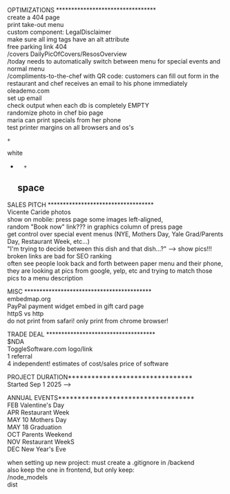 OPTIMIZATIONS *********************************  
create a 404 page  
print take-out menu  
custom component: LegalDisclaimer  
make sure all img tags have an alt attribute  
free parking link 404  
/covers DailyPicOfCovers/ResosOverview  
/today needs to automatically switch between menu for special events and normal menu  
/compliments-to-the-chef with QR code: customers can fill out form in the restaurant and chef receives an email to his phone immediately  
oleademo.com  
set up email    
check output when each db is completely EMPTY  
randomize photo in chef bio page  
maria can print specials from her phone  
test printer margins on all browsers and os's  
    
    +  
  white  
-       +  
  space  
    -  
  
SALES PITCH ***********************************  
Vicente Caride photos  
show on mobile: press page some images left-aligned,  
random "Book now" link??? in graphics column of press page    
get control over special event menus (NYE, Mothers Day, Yale Grad/Parents Day, Restaurant Week, etc...)  
"I'm trying to decide between this dish and that dish...?" --> show pics!!!  
broken links are bad for SEO ranking  
often see people look back and forth between paper menu and their phone, they are looking at pics 
from google, yelp, etc and trying to match those pics to a menu description  
  
   
MISC ******************************************  
embedmap.org  
PayPal payment widget embed in gift card page  
httpS vs http  
do not print from safari! only print from chrome browser!  
  
  
TRADE DEAL ************************************  
$NDA  
ToggleSoftware.com logo/link  
1 referral  
4 independent! estimates of cost/sales price of software  
  
  
PROJECT DURATION********************************  
Started Sep 1 2025 -->  
  
  
  
ANNUAL EVENTS***********************************  
FEB Valentine's Day  
APR Restaurant Week  
MAY 10 Mothers Day  
MAY 18 Graduation  
OCT Parents Weekend  
NOV Restaurant WeekS  
DEC New Year's Eve  
  
  
  
when setting up new project: must create a .gitignore in /backend  
also keep the one in frontend, but only keep:  
/node_models  
dist  



